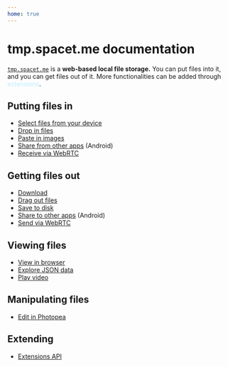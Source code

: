 ```yaml
---
home: true
---
```


# tmp.spacet.me documentation

[`tmp.spacet.me`](https://tmp.spacet.me) is a **web-based local file storage.**
You can put files into it, and you can get files out of it.
More functionalities can be added through <span style="color: #bef">extensions</span>.

<r-grid columns=12 columns-s=6>
<r-cell span=6>

## Putting files in

- [Select files from your device](builtin-select.html)
- [Drop in files](builtin-drop.html)
- [Paste in images](builtin-paste.html)
- [Share from other apps](builtin-share-target.html) (Android)
- <span class="ext">[Receive via WebRTC](tmp-webrtc.html)</span>

</r-cell>
<r-cell span=6>

## Getting files out

- [Download](builtin-download.html)
- [Drag out files](builtin-drag.html)
- [Save to disk](builtin-save.html)
- [Share to other apps](builtin-share.html) (Android)
- <span class="ext">[Send via WebRTC](tmp-webrtc.html)</span>

</r-cell>
<r-cell span=6>

## Viewing files

- [View in browser](builtin-browser.html)
- <span class="ext">[Explore JSON data](json-viewer.html)</span>
- <span class="ext">[Play video](vdo-player.html)</span>

</r-cell>
<r-cell span=6>

## Manipulating files

- <span class="ext">[Edit in Photopea](tmp-photopea.html)</span>

</r-cell>
<r-cell span=6>

## Extending

- [Extensions API](extensions-api.html)

</r-cell>
</r-grid>
